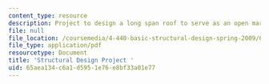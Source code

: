 ```yaml
---
content_type: resource
description: Project to design a long span roof to serve as an open market and pavilion.
file: null
file_location: /coursemedia/4-440-basic-structural-design-spring-2009/65aea134c6a1d5951e76e8bf33a01e77_MIT4_440s09_project03.pdf
file_type: application/pdf
resourcetype: Document
title: 'Structural Design Project '
uid: 65aea134-c6a1-d595-1e76-e8bf33a01e77
---
```

